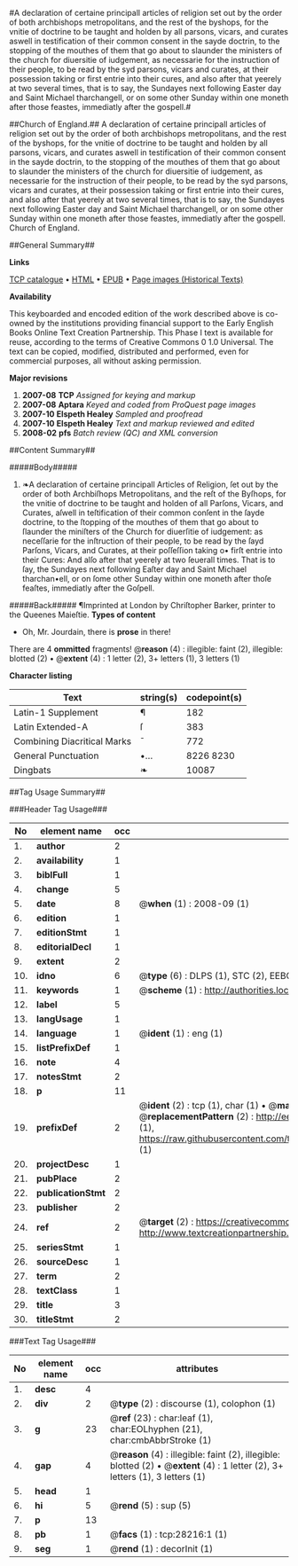 #A declaration of certaine principall articles of religion set out by the order of both archbishops metropolitans, and the rest of the byshops, for the vnitie of doctrine to be taught and holden by all parsons, vicars, and curates aswell in testification of their common consent in the sayde doctrin, to the stopping of the mouthes of them that go about to slaunder the ministers of the church for diuersitie of iudgement, as necessarie for the instruction of their people, to be read by the syd parsons, vicars and curates, at their possession taking or first entrie into their cures, and also after that yeerely at two several times, that is to say, the Sundayes next following Easter day and Saint Michael tharchangell, or on some other Sunday within one moneth after those feastes, immediatly after the gospell.#

##Church of England.##
A declaration of certaine principall articles of religion set out by the order of both archbishops metropolitans, and the rest of the byshops, for the vnitie of doctrine to be taught and holden by all parsons, vicars, and curates aswell in testification of their common consent in the sayde doctrin, to the stopping of the mouthes of them that go about to slaunder the ministers of the church for diuersitie of iudgement, as necessarie for the instruction of their people, to be read by the syd parsons, vicars and curates, at their possession taking or first entrie into their cures, and also after that yeerely at two several times, that is to say, the Sundayes next following Easter day and Saint Michael tharchangell, or on some other Sunday within one moneth after those feastes, immediatly after the gospell.
Church of England.

##General Summary##

**Links**

[TCP catalogue](http://www.ota.ox.ac.uk/tcp/)  • 
[HTML](http://tei.it.ox.ac.uk/tcp/Texts-HTML/free/A00/A00044.html)  • 
[EPUB](http://tei.it.ox.ac.uk/tcp/Texts-EPUB/free/A00/A00044.epub) • 
[Page images (Historical Texts)](https://data.historicaltexts.jisc.ac.uk/view?pubId=eebo-33143080e&pageId=eebo-33143080e-28216-1)

**Availability**

This keyboarded and encoded edition of the
	       work described above is co-owned by the institutions
	       providing financial support to the Early English Books
	       Online Text Creation Partnership. This Phase I text is
	       available for reuse, according to the terms of Creative
	       Commons 0 1.0 Universal. The text can be copied,
	       modified, distributed and performed, even for
	       commercial purposes, all without asking permission.

**Major revisions**

1. __2007-08__ __TCP__ *Assigned for keying and markup*
1. __2007-08__ __Aptara__ *Keyed and coded from ProQuest page images*
1. __2007-10__ __Elspeth Healey__ *Sampled and proofread*
1. __2007-10__ __Elspeth Healey__ *Text and markup reviewed and edited*
1. __2008-02__ __pfs__ *Batch review (QC) and XML conversion*

##Content Summary##

#####Body#####

1. ❧A declaration of certaine principall Articles of Religion,
ſet out by the order of both Archbiſhops Metropolitans, and the reſt of the Byſhops,
for the vnitie of doctrine to be taught and holden of all Parſons, Vicars, and Curates, aſwell in teſtification of their
common conſent in the ſayde doctrine, to the ſtopping of the mouthes of them that go about to ſlaunder the miniſters of the Church
for diuerſitie of iudgement: as neceſſarie for the inſtruction of their people, to be read by the ſayd Parſons, Vicars, and Curates,
at their poſſeſſion taking o• firſt entrie into their Cures: And alſo after that yeerely at two ſeuerall times. That is to ſay,
the Sundayes next following Eaſter day and Saint Michael tharchan•ell, or on ſome other
Sunday within one moneth after thoſe feaſtes, immediatly after the Goſpell.

#####Back#####
¶Imprinted at London by Chriſtopher Barker, printer
to the Queenes Maieſtie.
**Types of content**

  * Oh, Mr. Jourdain, there is **prose** in there!

There are 4 **ommitted** fragments! 
 @__reason__ (4) : illegible: faint (2), illegible: blotted (2)  •  @__extent__ (4) : 1 letter (2), 3+ letters (1), 3 letters (1)

**Character listing**


|Text|string(s)|codepoint(s)|
|---|---|---|
|Latin-1 Supplement|¶|182|
|Latin Extended-A|ſ|383|
|Combining             Diacritical Marks|̄|772|
|General Punctuation|•…|8226 8230|
|Dingbats|❧|10087|

##Tag Usage Summary##

###Header Tag Usage###

|No|element name|occ|attributes|
|---|---|---|---|
|1.|__author__|2||
|2.|__availability__|1||
|3.|__biblFull__|1||
|4.|__change__|5||
|5.|__date__|8| @__when__ (1) : 2008-09 (1)|
|6.|__edition__|1||
|7.|__editionStmt__|1||
|8.|__editorialDecl__|1||
|9.|__extent__|2||
|10.|__idno__|6| @__type__ (6) : DLPS (1), STC (2), EEBO-CITATION (1), OCLC (1), VID (1)|
|11.|__keywords__|1| @__scheme__ (1) : http://authorities.loc.gov/ (1)|
|12.|__label__|5||
|13.|__langUsage__|1||
|14.|__language__|1| @__ident__ (1) : eng (1)|
|15.|__listPrefixDef__|1||
|16.|__note__|4||
|17.|__notesStmt__|2||
|18.|__p__|11||
|19.|__prefixDef__|2| @__ident__ (2) : tcp (1), char (1)  •  @__matchPattern__ (2) : ([0-9\-]+):([0-9IVX]+) (1), (.+) (1)  •  @__replacementPattern__ (2) : http://eebo.chadwyck.com/downloadtiff?vid=$1&page=$2 (1), https://raw.githubusercontent.com/textcreationpartnership/Texts/master/tcpchars.xml#$1 (1)|
|20.|__projectDesc__|1||
|21.|__pubPlace__|2||
|22.|__publicationStmt__|2||
|23.|__publisher__|2||
|24.|__ref__|2| @__target__ (2) : https://creativecommons.org/publicdomain/zero/1.0/ (1), http://www.textcreationpartnership.org/docs/. (1)|
|25.|__seriesStmt__|1||
|26.|__sourceDesc__|1||
|27.|__term__|2||
|28.|__textClass__|1||
|29.|__title__|3||
|30.|__titleStmt__|2||


###Text Tag Usage###

|No|element name|occ|attributes|
|---|---|---|---|
|1.|__desc__|4||
|2.|__div__|2| @__type__ (2) : discourse (1), colophon (1)|
|3.|__g__|23| @__ref__ (23) : char:leaf (1), char:EOLhyphen (21), char:cmbAbbrStroke (1)|
|4.|__gap__|4| @__reason__ (4) : illegible: faint (2), illegible: blotted (2)  •  @__extent__ (4) : 1 letter (2), 3+ letters (1), 3 letters (1)|
|5.|__head__|1||
|6.|__hi__|5| @__rend__ (5) : sup (5)|
|7.|__p__|13||
|8.|__pb__|1| @__facs__ (1) : tcp:28216:1 (1)|
|9.|__seg__|1| @__rend__ (1) : decorInit (1)|
